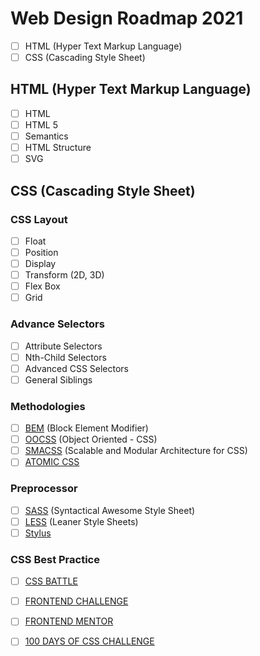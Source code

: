 # Web Design Roadmap 2021

- [ ] HTML (Hyper Text Markup Language)
- [ ] CSS (Cascading Style Sheet)

## HTML (Hyper Text Markup Language)

- [ ] HTML
- [ ] HTML 5
- [ ] Semantics
- [ ] HTML Structure
- [ ] SVG

## CSS (Cascading Style Sheet)

### CSS Layout

- [ ] Float
- [ ] Position
- [ ] Display
- [ ] Transform (2D, 3D)
- [ ] Flex Box
- [ ] Grid

### Advance Selectors

- [ ] Attribute Selectors
- [ ] Nth-Child Selectors
- [ ] Advanced CSS Selectors
- [ ] General Siblings

### Methodologies

- [ ] [BEM](http://getbem.com/) (Block Element Modifier)
- [ ] [OOCSS](http://oocss.org/) (Object Oriented - CSS)
- [ ] [SMACSS](http://smacss.com/) (Scalable and Modular Architecture for CSS)
- [ ] [ATOMIC CSS](https://acss.io/)

### Preprocessor

- [ ] [SASS](https://sass-lang.com/) (Syntactical Awesome Style Sheet)
- [ ] [LESS](http://lesscss.org/) (Leaner Style Sheets)
- [ ] [Stylus](https://stylus-lang.com/)

### CSS Best Practice

- [ ] [CSS BATTLE](https://cssbattle.dev/)
- [ ] [FRONTEND CHALLENGE](https://piccalil.li/category/front-end%20challenges%20club/)
- [ ] [FRONTEND MENTOR](https://www.frontendmentor.io/solutions)
- [ ] [100 DAYS OF CSS CHALLENGE](https://100dayscss.com/)


